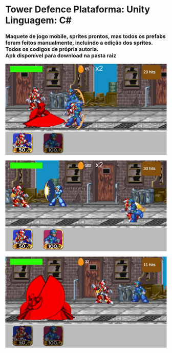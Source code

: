 <h1>Tower Defence
Plataforma: Unity
Linguagem: C#
</h1>
<h3>Maquete de jogo mobile, sprites prontos, mas todos os prefabs foram feitos manualmente, incluindo a edição dos sprites.<br>
Todos os codigos de própria autoria.<br>
Apk disponível para download na pasta raiz
</h3>

![](shot01.png)


![](shot02.png)


![](shot03.png)
